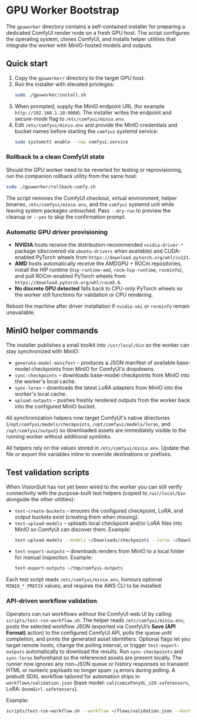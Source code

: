 # GPU Worker Bootstrap

The `gpuworker` directory contains a self-contained installer for preparing a dedicated ComfyUI render node on a fresh GPU host. The script configures the operating system, clones ComfyUI, and installs helper utilities that integrate the worker with MinIO-hosted models and outputs.

## Quick start

1. Copy the `gpuworker/` directory to the target GPU host.
2. Run the installer with elevated privileges:
   ```bash
   sudo ./gpuworker/install.sh
   ```
3. When prompted, supply the MinIO endpoint URL (for example `http://192.168.1.10:9000`). The installer writes the endpoint and secure-mode flag to `/etc/comfyui/minio.env`.
4. Edit `/etc/comfyui/minio.env` and provide the MinIO credentials and bucket names before starting the `comfyui` systemd service:
   ```bash
   sudo systemctl enable --now comfyui.service
   ```

### Rollback to a clean ComfyUI state

Should the GPU worker need to be reverted for testing or reprovisioning, run the companion rollback utility from the same host:

```bash
sudo ./gpuworker/rollback-comfy.sh
```

The script removes the ComfyUI checkout, virtual environment, helper binaries, `/etc/comfyui/minio.env`, and the `comfyui` systemd unit while leaving system packages untouched. Pass `--dry-run` to preview the cleanup or `--yes` to skip the confirmation prompt.

### Automatic GPU driver provisioning

- **NVIDIA** hosts receive the distribution-recommended `nvidia-driver-*` package (discovered via `ubuntu-drivers` when available) and CUDA-enabled PyTorch wheels from `https://download.pytorch.org/whl/cu121`.
- **AMD** hosts automatically receive the AMDGPU + ROCm repositories, install the HIP runtime (`hip-runtime-amd`, `rocm-hip-runtime`, `rocminfo`), and pull ROCm-enabled PyTorch wheels from `https://download.pytorch.org/whl/rocm5.6`.
- **No discrete GPU detected** falls back to CPU-only PyTorch wheels so the worker still functions for validation or CPU rendering.

Reboot the machine after driver installation if `nvidia-smi` or `rocminfo` remain unavailable.

## MinIO helper commands

The installer publishes a small toolkit into `/usr/local/bin` so the worker can stay synchronized with MinIO:

- `generate-model-manifest` – produces a JSON manifest of available base-model checkpoints from MinIO for ComfyUI's dropdowns.
- `sync-checkpoints` – downloads base-model checkpoints from MinIO into the worker's local cache.
- `sync-loras` – downloads the latest LoRA adapters from MinIO into the worker's local cache.
- `upload-outputs` – pushes freshly rendered outputs from the worker back into the configured MinIO bucket.

All synchronization helpers now target ComfyUI's native directories (`/opt/comfyui/models/checkpoints`, `/opt/comfyui/models/loras`, and `/opt/comfyui/output`) so downloaded assets are immediately visible to the running worker without additional symlinks.

All helpers rely on the values stored in `/etc/comfyui/minio.env`. Update that file or export the variables inline to override destinations or prefixes.

## Test validation scripts

When VisionSuit has not yet been wired to the worker you can still verify connectivity with the purpose-built test helpers (copied to `/usr/local/bin` alongside the other utilities):

- `test-create-buckets` – ensures the configured checkpoint, LoRA, and output buckets exist (creating them when missing).
- `test-upload-models` – uploads local checkpoint and/or LoRA files into MinIO so ComfyUI can discover them. Example:
  ```bash
  test-upload-models --models ~/Downloads/checkpoints --loras ~/Downloads/loras
  ```
- `test-export-outputs` – downloads renders from MinIO to a local folder for manual inspection. Example:
  ```bash
  test-export-outputs ~/tmp/comfyui-outputs
  ```

Each test script reads `/etc/comfyui/minio.env`, honours optional `MINIO_*_PREFIX` values, and requires the AWS CLI to be installed.

### API-driven workflow validation

Operators can run workflows without the ComfyUI web UI by calling `scripts/test-run-workflow.sh`. The helper reads `/etc/comfyui/minio.env`, posts the selected workflow JSON (exported via ComfyUI’s **Save (API Format)** action) to the configured ComfyUI API, polls the queue until completion, and prints the generated asset identifiers. Optional flags let you target remote hosts, change the polling interval, or trigger `test-export-outputs` automatically to download the results. Run `sync-checkpoints` and `sync-loras` beforehand so the referenced assets are present locally. The runner now ignores any non-JSON queue or history responses so transient HTML or numeric payloads no longer spam `jq` errors during polling. A prebuilt SDXL workflow tailored for automation ships in `workflows/validation.json` (base model: `calicomixPonyXL_v20.safetensors`, LoRA: `DoomGirl.safetensors`).

Example:

```bash
scripts/test-run-workflow.sh --workflow ~/flows/validation.json --host comfyui.local --export-dir ~/tmp/comfyui-run
```
